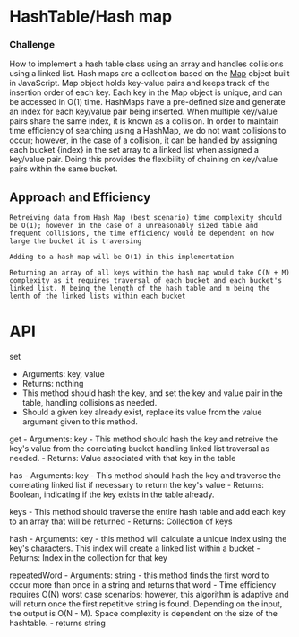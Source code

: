 # HashTable/Hash map

### Challenge
  How to implement a hash table class using an array and handles collisions using a linked list. Hash maps are a collection based on the [Map](https://developer.mozilla.org/en-US/docs/Web/JavaScript/Reference/Global_Objects/Map) object built in JavaScript. Map object holds key-value pairs and keeps track of the insertion order of each key. Each key in the Map object is unique, and can be accessed in O(1) time. HashMaps have a pre-defined size and generate an index for each key/value pair being inserted. When multiple key/value pairs share the same index, it is known as a collision. In order to maintain time efficiency of searching using a HashMap, we do not want collisions to occur; however, in the case of a collision, it can be handled by assigning each bucket {index} in the set array to a linked list when assigned a key/value pair. Doing this provides the flexibility of chaining on key/value pairs within the same bucket.

  ## Approach and Efficiency
    Retreiving data from Hash Map (best scenario) time complexity should be O(1); however in the case of a unreasonably sized table and frequent collisions, the time efficiency would be dependent on how large the bucket it is traversing

    Adding to a hash map will be O(1) in this implementation

    Returning an array of all keys within the hash map would take O(N + M) complexity as it requires traversal of each bucket and each bucket's linked list. N being the length of the hash table and m being the lenth of the linked lists within each bucket

  # API

  set
  - Arguments: key, value
  - Returns: nothing
  - This method should hash the key, and set the key and value pair in the table, handling collisions as needed.
  - Should a given key already exist, replace its value from the value argument given to this method.
  
  get
    - Arguments: key
    - This method should hash the key and retreive the key's value from the correlating bucket handling linked list traversal as needed.
    - Returns: Value associated with that key in the table
  
  has
    - Arguments: key
    - This method should hash the key and traverse the correlating linked list if necessary to return the key's value
    - Returns: Boolean, indicating if the key exists in the table already.
  
  keys
    - This method should traverse the entire hash table and add each key to an array that will be returned
    - Returns: Collection of keys

  hash
    - Arguments: key
    - this method will calculate a unique index using the key's characters. This index will create a linked list within a bucket
    - Returns: Index in the collection for that key

  repeatedWord
    - Arguments: string
    - this method finds the first word to occur more than once in a string and returns that word
    - Time efficiency requires O(N) worst case scenarios; however, this algorithm is adaptive and will return once the first repetitive string is found. Depending on the input, the output is O(N - M). Space complexity is dependent on the size of the hashtable. 
    - returns string
